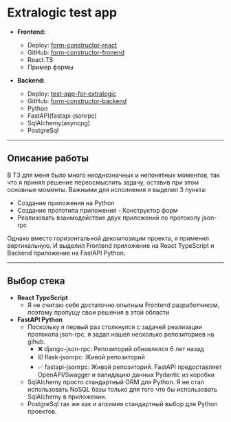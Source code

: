 # Extralogic test app

- **Frontend:**
    - Deploy: [form-constructor-react](https://form-constructor-react.herokuapp.com/)
    - GitHub: [form-constructor-fronend](https://github.com/Goradii/form-constructor-fronend)
    - React.TS
    - Пример формы

- **Backend:**
    - Deploy: [test-app-for-extralogic](https://test-app-for-extralogic.herokuapp.com/)
    - GitHub: [form-constructor-backend](https://github.com/Goradii/form-constructor-backend)
    - Python
    - FastAPI(fastapi-jsonrpc)
    - SqlAlchemy(asyncpg)
    - PostgreSql

* * *

## Описание работы

В ТЗ для меня было много неоднозначных и непонятных моментов, так что я принял решение переосмыслить задачу, оставив при этом основные моменты.
Важными для исполнения я выделил 3 пункта:
- Создание приложения на Python
- Создание прототипа приложения - Конструктор форм
- Реализовать взаимодействие двух приложений по протоколу json-rpc

Однако вместо горизонтальной декомпозиции проекта, я применил вертикальную. И выделил Frontend приложение на React TypeScript  и Backend приложение на FastAPI Python.

 * * *

## Выбор стека

- **React TypeScript**
    - Я не считаю себя достаточно опытным Frontend разработчиком, поэтому пропущу свои решения в этой области
- **FastAPI Python**
    - Поскольку я первый раз столкнулся с задачей реализации протокола json-rpc, я задал нашел несколько репозиториев на gihub.
        - ❌ django-json-rpc:  Репозиторий обновлялся 6 лет назад
        - ☑️ flask-jsonrpc:  Живой репозиторий
        - ✅ fastapi-jsonrpc:  Живой репозиторий. FastAPI предоставляет OpenAPI/Swagger и валидацию данных Pydantic из коробки
    - SqlAlchemy просто стандартный ORM для Python. Я не стал использовать NoSQL базы только для того что бы использовать SqlAlchemy в приложении.
    - PostgreSql  так же как и алхимия стандартный выбор для Python проeктов.

